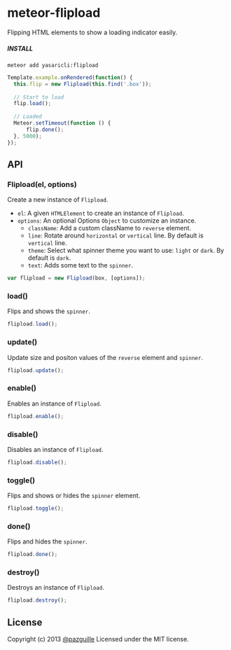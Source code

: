 # meteor-flipload
Flipping HTML elements to show a loading indicator easily.

##### INSTALL 
    meteor add yasaricli:flipload


```js
Template.example.onRendered(function() {
  this.flip = new Flipload(this.find('.box'));
  
  // Start to load
  flip.load();
  
  // Loaded
  Meteor.setTimeout(function () {
      flip.done();
  }, 5000);
});
```

## API

### Flipload(el, options)
Create a new instance of `Flipload`.
- `el`: A given `HTMLElement` to create an instance of `Flipload`.
- `options`: An optional Options `Object` to customize an instance.
    - `className`: Add a custom className to `reverse` element.
    - `line`: Rotate around `horizontal` or `vertical` line. By default is `vertical` line.
    - `theme`: Select what spinner theme you want to use: `light` or `dark`. By default is `dark`.
    - `text`: Adds some text to the `spinner`.

```js
var flipload = new Flipload(box, [options]);
```

### load()
Flips and shows the `spinner`.

```js
flipload.load();
```

### update()
Update size and positon values of the `reverse` element and `spinner`.

```js
flipload.update();
```

### enable()
Enables an instance of `Flipload`.

```js
flipload.enable();
```

### disable()
Disables an instance of `Flipload`.

```js
flipload.disable();
```

### toggle()
Flips and shows or hides the `spinner` element.

```js
flipload.toggle();
```

### done()
Flips and hides the `spinner`.

```js
flipload.done();
```

### destroy()
Destroys an instance of `Flipload`.

```js
flipload.destroy();
```

## License
Copyright (c) 2013 [@pazguille](https://github.com/pazguille) Licensed under the MIT license.
